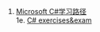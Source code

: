 1. [Microsoft C#学习路径](https://learn.microsoft.com/zh-cn/collections/yz26f8y64n7k07)  
1e. [C# exercises&exam](https://www.freecodecamp.org/learn/foundational-c-sharp-with-microsoft)
